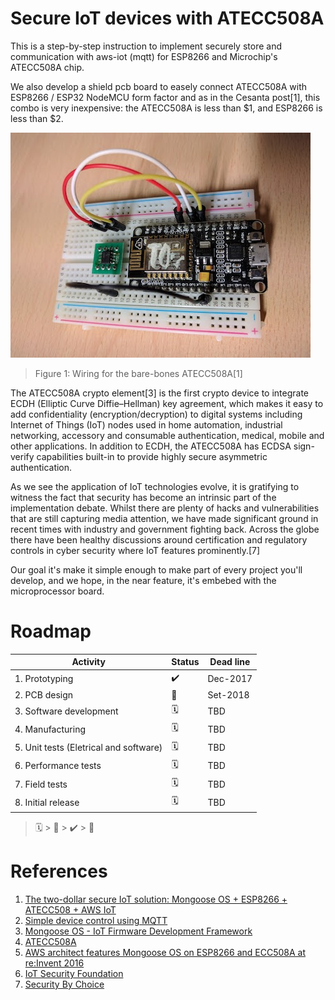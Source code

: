 # Secure IoT devices with ATECC508A

This is a step-by-step instruction to implement securely store and communication with aws-iot (mqtt) for ESP8266 and Microchip's ATECC508A chip. 

We also develop a shield pcb board to easely connect ATECC508A with ESP8266 / ESP32 NodeMCU form factor and as in the Cesanta post[1], this combo is very inexpensive: the ATECC508A is less than $1, and ESP8266 is less than $2.

![proto board](images/proto_board.jpg)
> Figure 1: Wiring for the bare-bones ATECC508A[1]

The ATECC508A crypto element[3] is the first crypto device to integrate ECDH (Elliptic Curve Diffie–Hellman) key agreement, which makes it easy to add confidentiality (encryption/decryption) to digital systems including Internet of Things (IoT) nodes used in home automation, industrial networking, accessory and consumable authentication, medical, mobile and other applications. In addition to ECDH, the ATECC508A has ECDSA sign-verify capabilities built-in to provide highly secure asymmetric authentication. 

As we see the application of IoT technologies evolve, it is gratifying to witness the fact that security has become an intrinsic part of the implementation debate. Whilst there are plenty of hacks and vulnerabilities that are still capturing media attention, we have made significant ground in recent times with industry and government fighting back. Across the globe there have been healthy discussions around certification and regulatory controls in cyber security where IoT features prominently.[7]

Our goal it's make it simple enough to make part of every project you'll develop, and we hope, in the near feature, it's embebed with the microprocessor board.

# Roadmap

Activity | Status | Dead line
---| --- | ---
1. Prototyping | ✔️ | Dec-2017
2. PCB design | 🔧 | Set-2018
3. Software development | 🗓 | TBD
4. Manufacturing | 🗓 | TBD
5. Unit tests (Eletrical and software) | 🗓 | TBD
6. Performance tests | 🗓 | TBD
7. Field tests | 🗓 | TBD
8. Initial release | 🗓 | TBD

> 🗓 > 🔧 > ✔️ > 🎉

# References

1. [The two-dollar secure IoT solution: Mongoose OS + ESP8266 + ATECC508 + AWS IoT](https://mongoose-os.com/blog/mongoose-esp8266-atecc508-aws/)
2. [Simple device control using MQTT](https://github.com/cesanta/mongoose-os/tree/master/fw/examples/c_mqtt)
3. [Mongoose OS - IoT Firmware Development Framework](https://mongoose-os.com/)
4. [ATECC508A](https://www.microchip.com/wwwproducts/en/ATECC508A)
5. [AWS architect features Mongoose OS on ESP8266 and ECC508A at re:Invent 2016](https://www.youtube.com/watch?v=fwr6oSEZpwQ)
6. [IoT Security Foundation](https://www.iotsecurityfoundation.org/)
7. [Security By Choice](https://www.iotsecurityfoundation.org/security-by-choice/)